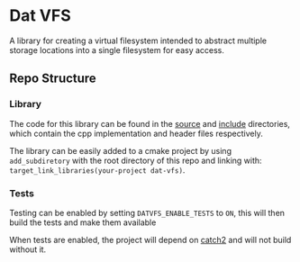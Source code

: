 # Dat VFS
A library for creating a virtual filesystem intended to abstract multiple storage locations into a single filesystem for
easy access.

## Repo Structure
### Library
The code for this library can be found in the [source](./source/) and [include](./include/) directories,
which contain the cpp implementation and header files respectively.

The library can be easily added to a cmake project by using `add_subdiretory` with the root directory of this repo and
linking with: `target_link_libraries(your-project dat-vfs)`.

### Tests
Testing can be enabled by setting `DATVFS_ENABLE_TESTS` to `ON`, this will then build the tests and make them available

When tests are enabled, the project will depend on [catch2](https://github.com/catchorg/Catch2) and will not build 
without it.
